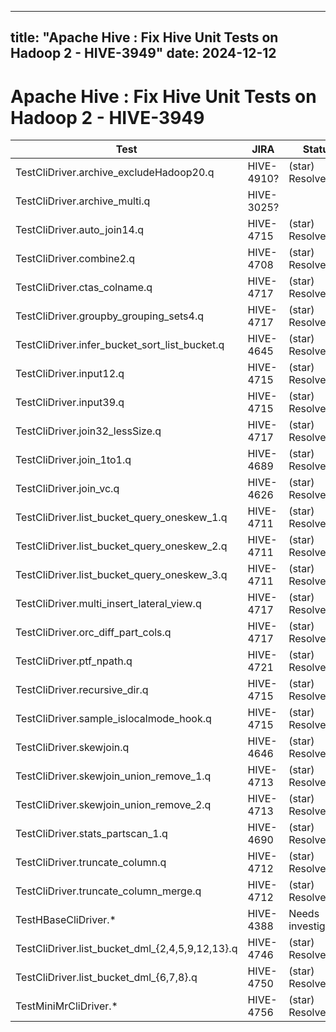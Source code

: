 ---

title: "Apache Hive : Fix Hive Unit Tests on Hadoop 2 - HIVE-3949"
date: 2024-12-12
----------------

# Apache Hive : Fix Hive Unit Tests on Hadoop 2 - HIVE-3949

|                        Test                        |    JIRA    |       Status        |
|----------------------------------------------------|------------|---------------------|
| TestCliDriver.archive\_excludeHadoop20.q           | HIVE-4910? | (star) Resolved     |
| TestCliDriver.archive\_multi.q                     | HIVE-3025? |                     |
| TestCliDriver.auto\_join14.q                       | HIVE-4715  | (star) Resolved     |
| TestCliDriver.combine2.q                           | HIVE-4708  | (star) Resolved     |
| TestCliDriver.ctas\_colname.q                      | HIVE-4717  | (star) Resolved     |
| TestCliDriver.groupby\_grouping\_sets4.q           | HIVE-4717  | (star) Resolved     |
| TestCliDriver.infer\_bucket\_sort\_list\_bucket.q  | HIVE-4645  | (star) Resolved     |
| TestCliDriver.input12.q                            | HIVE-4715  | (star) Resolved     |
| TestCliDriver.input39.q                            | HIVE-4715  | (star) Resolved     |
| TestCliDriver.join32\_lessSize.q                   | HIVE-4717  | (star) Resolved     |
| TestCliDriver.join\_1to1.q                         | HIVE-4689  | (star) Resolved     |
| TestCliDriver.join\_vc.q                           | HIVE-4626  | (star) Resolved     |
| TestCliDriver.list\_bucket\_query\_oneskew\_1.q    | HIVE-4711  | (star) Resolved     |
| TestCliDriver.list\_bucket\_query\_oneskew\_2.q    | HIVE-4711  | (star) Resolved     |
| TestCliDriver.list\_bucket\_query\_oneskew\_3.q    | HIVE-4711  | (star) Resolved     |
| TestCliDriver.multi\_insert\_lateral\_view.q       | HIVE-4717  | (star) Resolved     |
| TestCliDriver.orc\_diff\_part\_cols.q              | HIVE-4717  | (star) Resolved     |
| TestCliDriver.ptf\_npath.q                         | HIVE-4721  | (star) Resolved     |
| TestCliDriver.recursive\_dir.q                     | HIVE-4715  | (star) Resolved     |
| TestCliDriver.sample\_islocalmode\_hook.q          | HIVE-4715  | (star) Resolved     |
| TestCliDriver.skewjoin.q                           | HIVE-4646  | (star) Resolved     |
| TestCliDriver.skewjoin\_union\_remove\_1.q         | HIVE-4713  | (star) Resolved     |
| TestCliDriver.skewjoin\_union\_remove\_2.q         | HIVE-4713  | (star) Resolved     |
| TestCliDriver.stats\_partscan\_1.q                 | HIVE-4690  | (star) Resolved     |
| TestCliDriver.truncate\_column.q                   | HIVE-4712  | (star) Resolved     |
| TestCliDriver.truncate\_column\_merge.q            | HIVE-4712  | (star) Resolved     |
| TestHBaseCliDriver.*                               | HIVE-4388  | Needs investigation |
| TestCliDriver.list\_bucket\_dml\_{2,4,5,9,12,13}.q | HIVE-4746  | (star) Resolved     |
| TestCliDriver.list\_bucket\_dml\_{6,7,8}.q         | HIVE-4750  | (star) Resolved     |
| TestMiniMrCliDriver.*                              | HIVE-4756  | (star) Resolved     |


